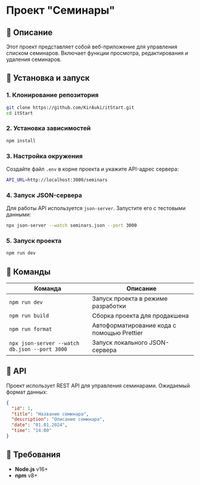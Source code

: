 # Проект "Семинары"

## 📌 Описание
Этот проект представляет собой веб-приложение для управления списком семинаров. Включает функции просмотра, редактирования и удаления семинаров.

## 🚀 Установка и запуск

### 1. Клонирование репозитория
```sh
git clone https://github.com/KirAuki/itStart.git
cd itStart
```

### 2. Установка зависимостей
```sh
npm install
```

### 3. Настройка окружения
Создайте файл `.env` в корне проекта и укажите API-адрес сервера:
```sh
API_URL=http://localhost:3000/seminars
```

### 4. Запуск JSON-сервера
Для работы API используется `json-server`. Запустите его с тестовыми данными:
```sh
npx json-server --watch seminars.json --port 3000
```

### 5. Запуск проекта
```sh
npm run dev
```

## 📌 Команды
| Команда        | Описание                                      |
|---------------|---------------------------------------------|
| `npm run dev` | Запуск проекта в режиме разработки         |
| `npm run build` | Сборка проекта для продакшена              |
| `npm run format` | Автоформатирование кода с помощью Prettier |
| `npx json-server --watch db.json --port 3000` | Запуск локального JSON-сервера |

## 📄 API
Проект использует REST API для управления семинарами. Ожидаемый формат данных:
```json
{
  "id": 1,
  "title": "Название семинара",
  "description": "Описание семинара",
  "date": "01.01.2024",
  "time": "14:00"
}
```

## 📌 Требования
- **Node.js** v16+
- **npm** v8+

